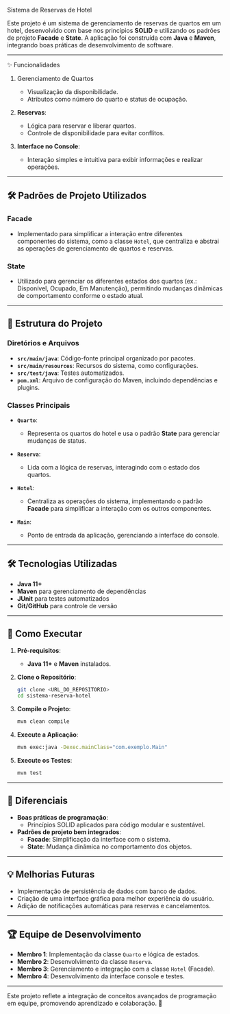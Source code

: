 Sistema de Reservas de Hotel

Este projeto é um sistema de gerenciamento de reservas de quartos em um hotel, desenvolvido com base nos princípios **SOLID** e utilizando os padrões de projeto **Facade** e **State**. A aplicação foi construída com **Java** e **Maven**, integrando boas práticas de desenvolvimento de software.

---
 ✨ Funcionalidades

1. Gerenciamento de Quartos
   - Visualização da disponibilidade.
   - Atributos como número do quarto e status de ocupação.

2. **Reservas**:
   - Lógica para reservar e liberar quartos.
   - Controle de disponibilidade para evitar conflitos.

3. **Interface no Console**:
   - Interação simples e intuitiva para exibir informações e realizar operações.

---

## 🛠️ Padrões de Projeto Utilizados

### **Facade**
- Implementado para simplificar a interação entre diferentes componentes do sistema, como a classe `Hotel`, que centraliza e abstrai as operações de gerenciamento de quartos e reservas.

### **State**
- Utilizado para gerenciar os diferentes estados dos quartos (ex.: Disponível, Ocupado, Em Manutenção), permitindo mudanças dinâmicas de comportamento conforme o estado atual.

---

## 📂 Estrutura do Projeto

### Diretórios e Arquivos

- **`src/main/java`**: Código-fonte principal organizado por pacotes.
- **`src/main/resources`**: Recursos do sistema, como configurações.
- **`src/test/java`**: Testes automatizados.
- **`pom.xml`**: Arquivo de configuração do Maven, incluindo dependências e plugins.

### Classes Principais

- **`Quarto`**:
  - Representa os quartos do hotel e usa o padrão **State** para gerenciar mudanças de status.

- **`Reserva`**:
  - Lida com a lógica de reservas, interagindo com o estado dos quartos.

- **`Hotel`**:
  - Centraliza as operações do sistema, implementando o padrão **Facade** para simplificar a interação com os outros componentes.

- **`Main`**:
  - Ponto de entrada da aplicação, gerenciando a interface do console.

---

## 🛠️ Tecnologias Utilizadas

- **Java 11+**
- **Maven** para gerenciamento de dependências
- **JUnit** para testes automatizados
- **Git/GitHub** para controle de versão

---

## 🏁 Como Executar

1. **Pré-requisitos**:
   - **Java 11+** e **Maven** instalados.

2. **Clone o Repositório**:
   ```bash
   git clone <URL_DO_REPOSITORIO>
   cd sistema-reserva-hotel
   ```

3. **Compile o Projeto**:
   ```bash
   mvn clean compile
   ```

4. **Execute a Aplicação**:
   ```bash
   mvn exec:java -Dexec.mainClass="com.exemplo.Main"
   ```

5. **Execute os Testes**:
   ```bash
   mvn test
   ```

---

## 🌟 Diferenciais

- **Boas práticas de programação**:
  - Princípios SOLID aplicados para código modular e sustentável.
- **Padrões de projeto bem integrados**:
  - **Facade**: Simplificação da interface com o sistema.
  - **State**: Mudança dinâmica no comportamento dos objetos.

---

## 💡 Melhorias Futuras

- Implementação de persistência de dados com banco de dados.
- Criação de uma interface gráfica para melhor experiência do usuário.
- Adição de notificações automáticas para reservas e cancelamentos.

---

## 🏆 Equipe de Desenvolvimento

- **Membro 1**: Implementação da classe `Quarto` e lógica de estados.
- **Membro 2**: Desenvolvimento da classe `Reserva`.
- **Membro 3**: Gerenciamento e integração com a classe `Hotel` (Facade).
- **Membro 4**: Desenvolvimento da interface console e testes.

---

Este projeto reflete a integração de conceitos avançados de programação em equipe, promovendo aprendizado e colaboração. 🚀
